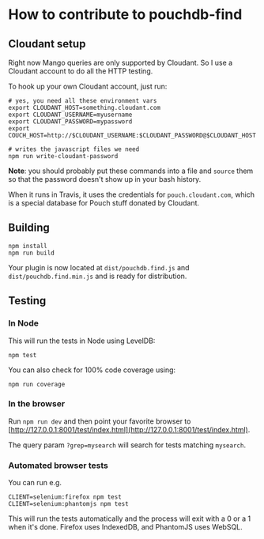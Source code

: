 How to contribute to pouchdb-find
=======

Cloudant setup
-------

Right now Mango queries are only supported by Cloudant. So I use a Cloudant account to do all the HTTP testing.

To hook up your own Cloudant account, just run:

```
# yes, you need all these environment vars
export CLOUDANT_HOST=something.cloudant.com
export CLOUDANT_USERNAME=myusername
export CLOUDANT_PASSWORD=mypassword
export COUCH_HOST=http://$CLOUDANT_USERNAME:$CLOUDANT_PASSWORD@$CLOUDANT_HOST

# writes the javascript files we need
npm run write-cloudant-password
```

**Note**: you should probably put these commands into a file and `source` them so that the password doesn't show up in your bash history.

When it runs in Travis, it uses the credentials for `pouch.cloudant.com`, which is a special database for Pouch stuff donated by Cloudant.

Building
----
    npm install
    npm run build

Your plugin is now located at `dist/pouchdb.find.js` and `dist/pouchdb.find.min.js` and is ready for distribution.

Testing
----

### In Node

This will run the tests in Node using LevelDB:

    npm test
    
You can also check for 100% code coverage using:

    npm run coverage

### In the browser

Run `npm run dev` and then point your favorite browser to [http://127.0.0.1:8001/test/index.html](http://127.0.0.1:8001/test/index.html).

The query param `?grep=mysearch` will search for tests matching `mysearch`.

### Automated browser tests

You can run e.g.

    CLIENT=selenium:firefox npm test
    CLIENT=selenium:phantomjs npm test

This will run the tests automatically and the process will exit with a 0 or a 1 when it's done. Firefox uses IndexedDB, and PhantomJS uses WebSQL.

